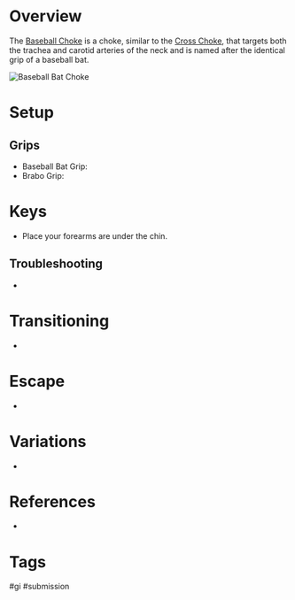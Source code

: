 # Overview
The <u>Baseball Choke</u> is a choke, similar to the [Cross Choke](obsidian://open?vault=Obsidian-BJJ-Notes&file=Submissions%2FCross%20Choke), that targets both the trachea and carotid arteries of the neck and is named after the identical grip of a baseball bat.

![Baseball Bat Choke](https://evolve-mma.com/wp-content/uploads/2022/09/baseball-choke.jpg)
# Setup
## Grips
- Baseball Bat Grip:
- Brabo Grip:
# Keys
- Place your forearms are under the chin.
## Troubleshooting
- 
# Transitioning
- 
# Escape
- 
# Variations
- 
# References
- 
# Tags
#gi #submission 